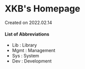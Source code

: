 # XKB's Homepage

Created on 2022.02.14







#### List of Abbreviations

- Lib : Library
- Mgmt : Management
- Sys : System
- Dev : Development

